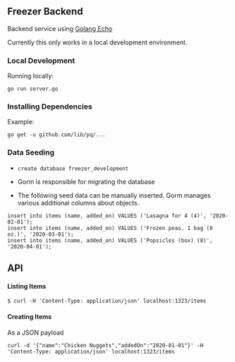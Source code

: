## Freezer Backend

Backend service using [Golang Echo](https://echo.labstack.com/)

Currently this only works in a local development environment.


### Local Development

Running locally:

```
go run server.go
```

### Installing Dependencies

Example:

```
go get -u github.com/lib/pq/...
```

### Data Seeding

* `create database freezer_development`
* Gorm is responsible for migrating the database

* The following seed data can be manually inserted. Gorm manages various additional columns about objects.

```
insert into items (name, added_on) VALUES ('Lasagna for 4 (4)', '2020-02-01');
insert into items (name, added_on) VALUES ('Frozen peas, 1 bag (8 oz.)', '2020-03-01');
insert into items (name, added_on) VALUES ('Popsicles (box) (8)', '2020-04-01');
```


## API

#### Listing Items

```
$ curl -H 'Content-Type: application/json' localhost:1323/items
```

#### Creating Items

As a JSON payload

```
curl -d '{"name":"Chicken Nuggets","addedOn":"2020-01-01"}' -H 'Content-Type: application/json' localhost:1323/items
```
